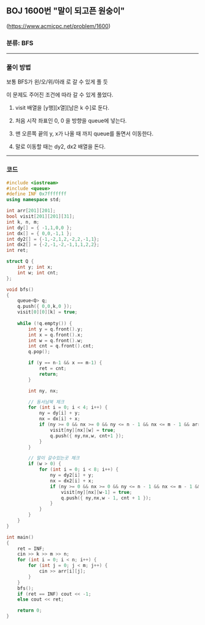 ## BOJ 1600번 "말이 되고픈 원숭이"
(https://www.acmicpc.net/problem/1600)

### 분류: BFS

----------

### 풀이 방법

보통 BFS가 왼/오/위/아래 로 갈 수 있게 풀 듯 

이 문제도 주어진 조건에 따라 갈 수 있게 풀었다.

1. visit 배열을 [y행][x열][남은 k 수]로 둔다.

2. 처음 시작 좌표인 0, 0 을 방향을 queue에 넣는다.

3. 맨 오른쪽 끝의 y, x가 나올 때 까지 queue를 돌면서 이동한다.

4. 말로 이동할 때는 dy2, dx2 배열을 돈다.


----------

### 코드
```cpp
#include <iostream>
#include <queue>
#define INF 0x7fffffff
using namespace std;

int arr[201][201];
bool visit[201][201][31];
int k, n, m;
int dy[] = { -1,1,0,0 };
int dx[] = { 0,0,-1,1 };
int dy2[] = {-1,-2,1,2,-2,2,-1,1};
int dx2[] = {-2,-1,-2,-1,1,1,2,2};
int ret;

struct Q {
	int y; int x;
	int w; int cnt;
};

void bfs()
{
	queue<Q> q;
	q.push({ 0,0,k,0 });
	visit[0][0][k] = true;
	
	while (!q.empty()) {
		int y = q.front().y;
		int x = q.front().x;
		int w = q.front().w;
		int cnt = q.front().cnt;
		q.pop();

		if (y == n-1 && x == m-1) {
            ret = cnt;
            return;
		}

		int ny, nx;

		// 동서남북 체크
		for (int i = 0; i < 4; i++) {
			ny = dy[i] + y;
			nx = dx[i] + x;
			if (ny >= 0 && nx >= 0 && ny <= n - 1 && nx <= m - 1 && arr[ny][nx] == 0 && !visit[ny][nx][w]) {
				visit[ny][nx][w] = true;
				q.push({ ny,nx,w, cnt+1 });
			}
		}

		// 말이 갈수있는곳 체크
		if (w > 0) {
			for (int i = 0; i < 8; i++) {
				ny = dy2[i] + y;
				nx = dx2[i] + x;
				if (ny >= 0 && nx >= 0 && ny <= n - 1 && nx <= m - 1 && arr[ny][nx] == 0 && !visit[ny][nx][w-1]) {
					visit[ny][nx][w-1] = true;
					q.push({ ny,nx,w - 1, cnt + 1 });
				}
			}
		}
	}
}

int main()
{
	ret = INF;
	cin >> k >> m >> n;
	for (int i = 0; i < n; i++) {
		for (int j = 0; j < m; j++) {
			cin >> arr[i][j];
		}
	}
	bfs();
	if (ret == INF) cout << -1;
	else cout << ret;

	return 0;
}
```

